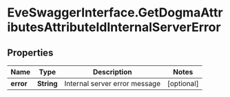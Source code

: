 # EveSwaggerInterface.GetDogmaAttributesAttributeIdInternalServerError

## Properties
Name | Type | Description | Notes
------------ | ------------- | ------------- | -------------
**error** | **String** | Internal server error message | [optional] 


